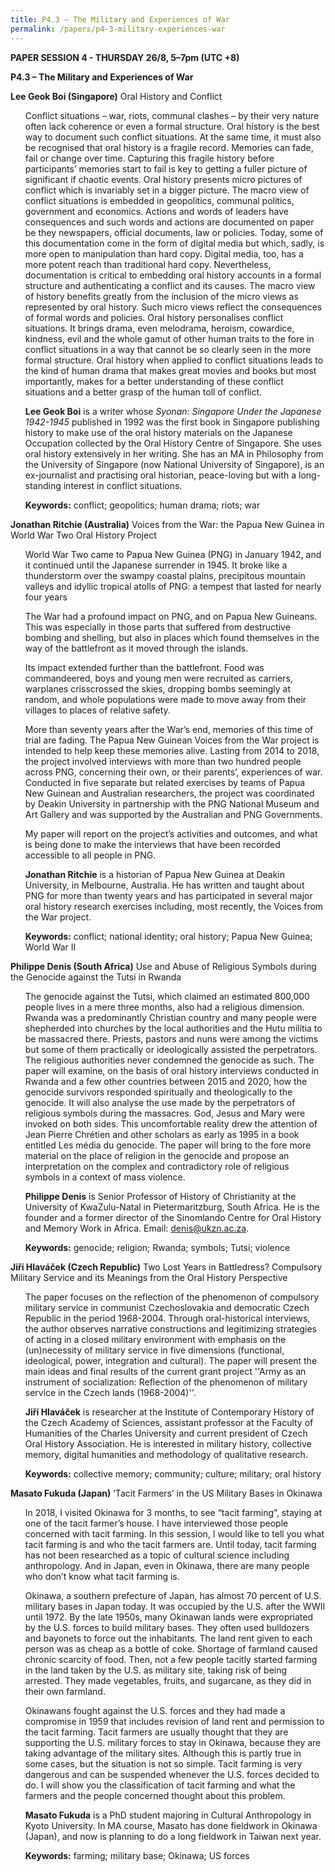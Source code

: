 ```yaml
---
title: P4.3 – The Military and Experiences of War
permalink: /papers/p4-3-military-experiences-war
---
```

<b>PAPER SESSION 4 - THURSDAY 26/8, 5–7pm (UTC +8)</b>
	
<b>P4.3 – The Military and Experiences of War</b>

<b>Lee Geok Boi (Singapore)</b> Oral History and Conflict

<ul>Conflict situations – war, riots, communal clashes – by their very nature often lack coherence or even a formal structure. Oral history is the best way to document such conflict situations. At the same time, it must also be recognised that oral history is a fragile record. Memories can fade, fail or change over time. Capturing this fragile history before participants’ memories start to fail is key to getting a fuller picture of significant if chaotic events. Oral history presents micro pictures of conflict which is invariably set in a bigger picture. The macro view of conflict situations is embedded in geopolitics, communal politics, government and economics. Actions and words of leaders have consequences and such words and actions are documented on paper be they newspapers, official documents, law or policies. Today, some of this documentation come in the form of digital media but which, sadly, is more open to manipulation than hard copy. Digital media, too, has a more potent reach than traditional hard copy. Nevertheless, documentation is critical to embedding oral history accounts in a formal structure and authenticating a conflict and its causes. The macro view of history benefits greatly from the inclusion of the micro views as represented by oral history. Such micro views reflect the consequences of formal words and policies. Oral history personalises conflict situations. It brings drama, even melodrama, heroism, cowardice, kindness, evil and the whole gamut of other human traits to the fore in conflict situations in a way that cannot be so clearly seen in the more formal structure. Oral history when applied to conflict situations leads to the kind of human drama that makes great movies and books but most importantly, makes for a better understanding of these conflict situations and a better grasp of the human toll of conflict.</ul> 

<ul><b>Lee Geok Boi</b> is a writer whose <i>Syonan: Singapore Under the Japanese 1942-1945</i> published in 1992 was the first book in Singapore publishing history to make use of the oral history materials on the Japanese Occupation collected by the Oral History Centre of Singapore. She uses oral history extensively in her writing. She has an MA in Philosophy from the University of Singapore (now National University of Singapore), is an ex-journalist and practising oral historian, peace-loving but with a long-standing interest in conflict situations. </ul>  

<ul><b>Keywords:</b> conflict; geopolitics; human drama; riots; war</ul>

<b>Jonathan Ritchie (Australia)</b> Voices from the War: the Papua New Guinea in World War Two Oral History Project

<ul>World War Two came to Papua New Guinea (PNG) in January 1942, and it continued until the Japanese surrender in 1945. It broke like a thunderstorm over the swampy coastal plains, precipitous mountain valleys and idyllic tropical atolls of PNG: a tempest that lasted for nearly four years</ul>

<ul>The War had a profound impact on PNG, and on Papua New Guineans. This was especially in those parts that suffered from destructive bombing and shelling, but also in places which found themselves in the way of the battlefront as it moved through the islands.</ul>

<ul>Its impact extended further than the battlefront. Food was commandeered, boys and young men were recruited as carriers, warplanes crisscrossed the skies, dropping bombs seemingly at random, and whole populations were made to move away from their villages to places of relative safety.</ul>

<ul>More than seventy years after the War’s end, memories of this time of trial are fading. The Papua New Guinean Voices from the War project is intended to help keep these memories alive. Lasting from 2014 to 2018, the project involved interviews with more than two hundred people across PNG, concerning their own, or their parents’, experiences of war. Conducted in five separate but related exercises by teams of Papua New Guinean and Australian researchers, the project was coordinated by Deakin University in partnership with the PNG National Museum and Art Gallery and was supported by the Australian and PNG Governments.</ul>

<ul>My paper will report on the project’s activities and outcomes, and what is being done to make the interviews that have been recorded accessible to all people in PNG.</ul>

<ul><b>Jonathan Ritchie</b> is a historian of Papua New Guinea at Deakin University, in Melbourne, Australia. He has written and taught about PNG for more than twenty years and has participated in several major oral history research exercises including, most recently, the Voices from the War project.</ul>

<ul><b>Keywords:</b> conflict; national identity; oral history; Papua New Guinea; World War II</ul>

<b>Philippe Denis (South Africa)</b> Use and Abuse of Religious Symbols during the Genocide against the Tutsi in Rwanda

<ul>The genocide against the Tutsi, which claimed an estimated 800,000 people lives in a mere three months, also had a religious dimension. Rwanda was a predominantly Christian country and many people were shepherded into churches by the local authorities and the Hutu militia to be massacred there. Priests, pastors and nuns were among the victims but some of them practically or ideologically assisted the perpetrators. The religious authorities never condemned the genocide as such.  The paper will examine, on the basis of oral history interviews conducted in Rwanda and a few other countries between 2015 and 2020, how the genocide survivors responded spiritually and theologically to the genocide. It will also analyse the use made by the perpetrators of religious symbols during the massacres. God, Jesus and Mary were invoked on both sides. This uncomfortable reality drew the attention of Jean Pierre Chrétien and other scholars as early as 1995 in a book entitled Les média du genocide. The paper will bring to the fore more material on the place of religion in the genocide and propose an interpretation on the complex and contradictory role of religious symbols in a context of mass violence.</ul>

<ul><b>Philippe Denis</b> is Senior Professor of History of Christianity at the University of KwaZulu-Natal in Pietermaritzburg, South Africa. He is the founder and a former director of the Sinomlando Centre for Oral History and Memory Work in Africa. Email: <a href="mailto:denis@ukzn.ac.za">denis@ukzn.ac.za</a>. </ul>

<ul><b>Keywords:</b> genocide; religion; Rwanda; symbols; Tutsi; violence</ul>

<b>Jiří Hlaváček (Czech Republic)</b> Two Lost Years in Battledress? Compulsory Military Service and its Meanings from the Oral History Perspective

<ul>The paper focuses on the reflection of the phenomenon of compulsory military service in communist Czechoslovakia and democratic Czech Republic in the period 1968-2004. Through oral-historical interviews, the author observes narrative constructions and legitimizing strategies of acting in a closed military environment with emphasis on the (un)necessity of military service in five dimensions (functional, ideological, power, integration and cultural). The paper will present the main ideas and final results of the current grant project ''Army as an instrument of socialization: Reflection of the phenomenon of military service in the Czech lands (1968-2004)''.</ul>

<ul><b>Jiří Hlaváček</b> is researcher at the Institute of Contemporary History of the Czech Academy of Sciences, assistant professor at the Faculty of Humanities of the Charles University and current president of Czech Oral History Association. He is interested in military history, collective memory, digital humanities and methodology of qualitative research.</ul>

<ul><b>Keywords:</b> collective memory; community; culture; military; oral history</ul>

<b>Masato Fukuda (Japan)</b> ‘Tacit Farmers’ in the US Military Bases in Okinawa

<ul>In 2018, I visited Okinawa for 3 months, to see “tacit farming”, staying at one of the tacit farmer’s house. I have interviewed those people concerned with tacit farming. In this session, I would like to tell you what tacit farming is and who the tacit farmers are. Until today, tacit farming has not been researched as a topic of cultural science including anthropology. And in Japan, even in Okinawa, there are many people who don’t know what tacit farming is.</ul>

<ul>Okinawa, a southern prefecture of Japan, has almost 70 percent of U.S. military bases in Japan today. It was occupied by the U.S. after the WWII until 1972. By the late 1950s, many Okinawan lands were expropriated by the U.S. forces to build military bases. They often used bulldozers and bayonets to force out the inhabitants. The land rent given to each person was as cheap as a bottle of coke. Shortage of farmland caused chronic scarcity of food. Then, not a few people tacitly started farming in the land taken by the U.S. as military site, taking risk of being arrested. They made vegetables, fruits, and sugarcane, as they did in their own farmland.</ul>

<ul>Okinawans fought against the U.S. forces and they had made a compromise in 1959 that includes revision of land rent and permission to the tacit farming. Tacit farmers are usually thought that they are supporting the U.S. military forces to stay in Okinawa, because they are taking advantage of the military sites. Although this is partly true in some cases, but the situation is not so simple. Tacit farming is very dangerous and can be suspended whenever the U.S. forces decided to do. I will show you the classification of tacit farming and what the farmers and the people concerned thought about this problem.</ul>

<ul><b>Masato Fukuda</b> is a PhD student majoring in Cultural Anthropology in Kyoto University. In MA course, Masato has done fieldwork in Okinawa (Japan), and now is planning to do a long fieldwork in Taiwan next year.</ul>

<ul><b>Keywords:</b> farming; military base; Okinawa; US forces</ul>